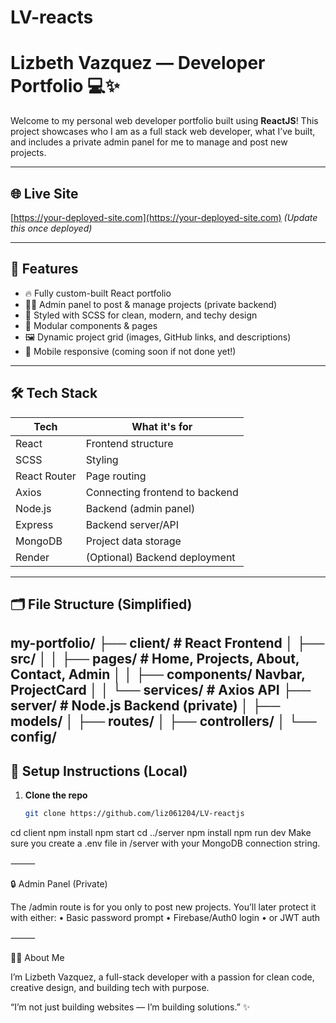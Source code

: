 # LV-reacts 
# Lizbeth Vazquez — Developer Portfolio 💻✨

Welcome to my personal web developer portfolio built using **ReactJS**! This project showcases who I am as a full stack web developer, what I’ve built, and includes a private admin panel for me to manage and post new projects.

---

## 🌐 Live Site

[https://your-deployed-site.com](https://your-deployed-site.com) *(Update this once deployed)*

---

## 📸 Features

- 🔥 Fully custom-built React portfolio
- 🧑‍💻 Admin panel to post & manage projects (private backend)
- 🎨 Styled with SCSS for clean, modern, and techy design
- 🧩 Modular components & pages
- 🖼️ Dynamic project grid (images, GitHub links, and descriptions)
- 📱 Mobile responsive (coming soon if not done yet!)

---

## 🛠 Tech Stack

| Tech           | What it's for                  |
|----------------|--------------------------------|
| React          | Frontend structure             |
| SCSS           | Styling                        |
| React Router   | Page routing                   |
| Axios          | Connecting frontend to backend |
| Node.js        | Backend (admin panel)          |
| Express        | Backend server/API             |
| MongoDB        | Project data storage           |
| Render         | (Optional) Backend deployment  |

---

## 🗂 File Structure (Simplified)
my-portfolio/
├── client/           # React Frontend
│   ├── src/
│   │   ├── pages/    # Home, Projects, About, Contact, Admin
│   │   ├── components/ Navbar, ProjectCard
│   │   └── services/ # Axios API
├── server/           # Node.js Backend (private)
│   ├── models/
│   ├── routes/
│   ├── controllers/
│   └── config/
---

## 🚀 Setup Instructions (Local)

1. **Clone the repo**  
   ```bash
   git clone https://github.com/liz061204/LV-reactjs
cd client
npm install
npm start
cd ../server
npm install
npm run dev
Make sure you create a .env file in /server with your MongoDB connection string.

⸻

🔒 Admin Panel (Private)

The /admin route is for you only to post new projects. You’ll later protect it with either:
	•	Basic password prompt
	•	Firebase/Auth0 login
	•	or JWT auth

⸻

🙋‍♀️ About Me

I’m Lizbeth Vazquez, a full-stack developer with a passion for clean code, creative design, and building tech with purpose.

“I’m not just building websites — I’m building solutions.” ✨
